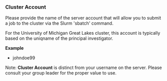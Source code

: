 ### Cluster Account

Please provide the name of the server account that will 
allow you to submit a job to the cluster via the Slurm 'sbatch' 
command.

For the University of Michigan Great Lakes cluster, this account is typically
based on the uniqname of the principal investigator. 

**Example**
- johndoe99

Note: **Cluster Account** is distinct from your username on the server.
Please consult your group leader for the proper value to use.
